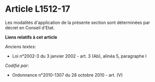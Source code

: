 # Article L1512-17

Les modalités d'application de la présente section sont déterminées par décret en Conseil d'Etat.

**Liens relatifs à cet article**

_Anciens textes_:

  - Loi n°2002-3 du 3 janvier 2002 - art. 3 (Ab), alinéa 5, paragraphe I

_Codifié par_:

  - Ordonnance n°2010-1307 du 28 octobre 2010 - art. (V)

